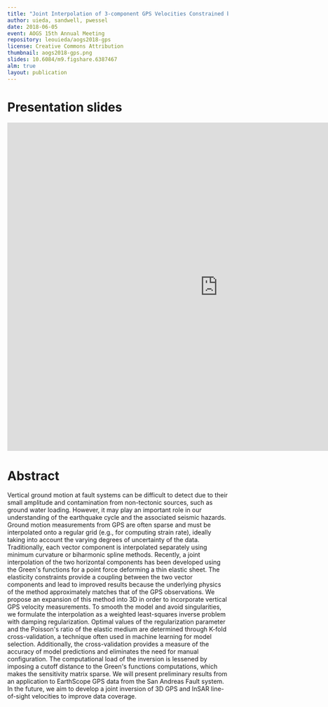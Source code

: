 ```yaml
---
title: "Joint Interpolation of 3-component GPS Velocities Constrained by Elasticity"
author: uieda, sandwell, pwessel
date: 2018-06-05
event: AOGS 15th Annual Meeting
repository: leouieda/aogs2018-gps
license: Creative Commons Attribution
thumbnail: aogs2018-gps.png
slides: 10.6084/m9.figshare.6387467
alm: true
layout: publication
---
```



# Presentation slides

<div class="embed-responsive embed-responsive-16by9">
<iframe src="https://docs.google.com/presentation/d/e/2PACX-1vT2blQXTNT6lrJnOOq2GjOdTwQKG4POzYRff8IkrIlb6EZdpFWLobEUe91FYWjBrvSWFv1bfkrO2yBM/embed?start=false&loop=false&delayms=60000" frameborder="0" width="960" height="749" allowfullscreen="true" mozallowfullscreen="true" webkitallowfullscreen="true"></iframe>
</div>


# Abstract


Vertical ground motion at fault systems can be difficult to detect due to their
small amplitude and contamination from non-tectonic sources, such as ground
water loading. However, it may play an important role in our understanding of
the earthquake cycle and the associated seismic hazards. Ground motion
measurements from GPS are often sparse and must be interpolated onto a regular
grid (e.g., for computing strain rate), ideally taking into account the varying
degrees of uncertainty of the data. Traditionally, each vector component is
interpolated separately using minimum curvature or biharmonic spline methods.
Recently, a joint interpolation of the two horizontal components has been
developed using the Green's functions for a point force deforming a thin
elastic sheet. The elasticity constraints provide a coupling between the two
vector components and lead to improved results because the underlying physics
of the method approximately matches that of the GPS observations. We propose an
expansion of this method into 3D in order to incorporate vertical GPS velocity
measurements. To smooth the model and avoid singularities, we formulate the
interpolation as a weighted least-squares inverse problem with damping
regularization. Optimal values of the regularization parameter and the
Poisson's ratio of the elastic medium are determined through K-fold
cross-validation, a technique often used in machine learning for model
selection. Additionally, the cross-validation provides a measure of the
accuracy of model predictions and eliminates the need for manual configuration.
The computational load of the inversion is lessened by imposing a cutoff
distance to the Green's functions computations, which makes the sensitivity
matrix sparse. We will present preliminary results from an application to
EarthScope GPS data from the San Andreas Fault system. In the future, we aim to
develop a joint inversion of 3D GPS and InSAR line-of-sight velocities to
improve data coverage.
